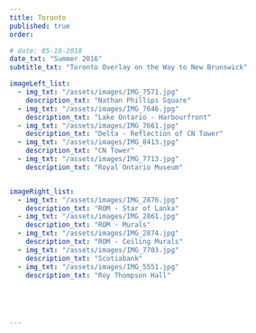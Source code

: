 ```yaml
---
title: Toronto
published: true
order: 

# date: 05-10-2018
date_txt: "Summer 2016"
subtitle_txt: "Toronto Overlay on the Way to New Brunswick"

imageLeft_list:
  - img_txt: "/assets/images/IMG_7571.jpg"
    description_txt: "Nathan Phillips Square"
  - img_txt: "/assets/images/IMG_7646.jpg"
    description_txt: "Lake Ontario - Harbourfront"
  - img_txt: "/assets/images/IMG_7661.jpg"
    description_txt: "Delta - Reflection of CN Tower"
  - img_txt: "/assets/images/IMG_8413.jpg"
    description_txt: "CN Tower"
  - img_txt: "/assets/images/IMG_7713.jpg"
    description_txt: "Royal Ontario Museum"


imageRight_list:
  - img_txt: "/assets/images/IMG_2876.jpg"
    description_txt: "ROM - Star of Lanka"
  - img_txt: "/assets/images/IMG_2861.jpg"
    description_txt: "ROM - Murals"
  - img_txt: "/assets/images/IMG_2874.jpg"
    description_txt: "ROM - Ceiling Murals"
  - img_txt: "/assets/images/IMG_7703.jpg"
    description_txt: "Scotiabank"
  - img_txt: "/assets/images/IMG_5551.jpg"
    description_txt: "Roy Thompson Hall"





---
```

